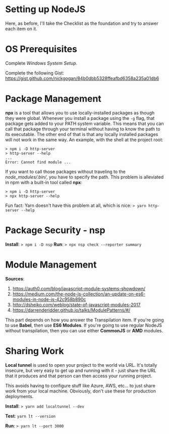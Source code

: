 # Setting up NodeJS

Here, as before, I'll take the Checklist as the foundation and try to answer each item on it.

# OS Prerequisites

Complete _Windows System Setup_.

Complete the following Gist: https://gist.github.com/nickgogan/84b0dbb5328ffeafbd6358a235a01db6

# Package Management

**npx** is a tool that allows you to use locally-installed packages as though they were global. Whenever you install a package using the `-g` flag, that package gets added to your PATH system variable. This means that you can call that package through your terminal without having to know the path to its executable. The other end of that is that any locally installed packages will not work in the same way. An example, with the shell at the project root:

```
> npm i -D http-server
> http-server --help
...
Error: Cannot find module ...
```

If you want to call those packages without traveling to the _node_modules/.bin/_, you have to specify the path. This problem is alleviated in npm with a built-in tool called **npx**:

```
> npm i -D http-server
> npx http-server --help
```

Fun fact: Yarn doesn't have this problem at all, which is nice: `> yarn http-server --help`

# Package Security - nsp

**Install**: `> npm i -D nsp`
**Run**: `> npx nsp check --reporter summary`

# Module Management

**Sources**:

1. https://auth0.com/blog/javascript-module-systems-showdown/
1. https://medium.com/the-node-js-collection/an-update-on-es6-modules-in-node-js-42c958b890c
1. http://dsheiko.com/weblog/state-of-javascript-modules-2017
1. https://darrenderidder.github.io/talks/ModulePatterns/#/

This part depends on how you answer the Transpilation item. If you're going to use **Babel**, then use **ES6 Modules**. If you're going to use regular NodeJS without transpilation, then you can use either **CommonJS** or **AMD** modules.

# Sharing Work

**Local tunnel** is used to open your project to the world via URL. It's totally insecure, but very easy to get up and running with it - just share the URL that it produces and that person can then access your running project.

This avoids having to configure stuff like Azure, AWS, etc... to just share work from your local machine. Obviously, don't use these for production deployments.

**Install**: `> yarn add localtunnel --dev`

**Test**: `yarn lt --version`

**Run**: `> yarn lt --port 3000`
